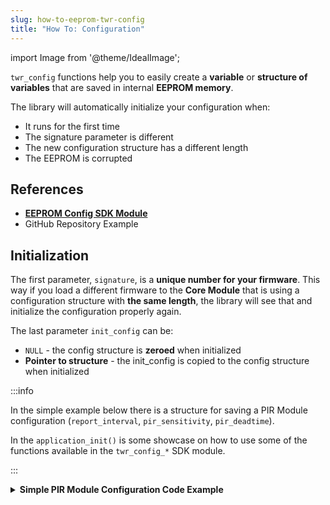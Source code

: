 ```yaml
---
slug: how-to-eeprom-twr-config
title: "How To: Configuration"
---
```

import Image from '@theme/IdealImage';

`twr_config` functions help you to easily create a **variable** or **structure of variables** that are saved in internal **EEPROM memory**.

The library will automatically initialize your configuration when:
  - It runs for the first time
  - The signature parameter is different
  - The new configuration structure has a different length
  - The EEPROM is corrupted

## References
- [**EEPROM Config SDK Module**](https://sdk.hardwario.com/group__twr__config.html)
- GitHub Repository Example

## Initialization

The first parameter, `signature`, is a **unique number for your firmware**. This way if you load a different firmware to the **Core Module** that is using a configuration structure with **the same length**, the library will see that and initialize the configuration properly again.

The last parameter `init_config` can be:
- `NULL` - the config structure is **zeroed** when initialized
- **Pointer to structure** - the init_config is copied to the config structure when initialized

:::info

In the simple example below there is a structure for saving a PIR Module configuration (`report_interval`, `pir_sensitivity`, `pir_deadtime`).

In the `application_init()` is some showcase on how to use some of the functions available in the `twr_config_*` SDK module.

:::

<details><summary><b>Simple PIR Module Configuration Code Example</b></summary>
<p>

  ```c showLineNumbers
  #include <application.h>

  // Example structure that save configuration of PIR detector
  typedef struct config_t
  {
      uint16_t report_interval;
      uint8_t pir_sensitivity;
      uint16_t pir_deadtime;

  } config_t;

  config_t config;

  void application_init()
  {
      // Load configuration
      twr_config_init(0x12345678, &config, sizeof(config), NULL);

      // Change parameter
      config.report_interval = 500;

      // Save config to EEPROM
      twr_config_save();

      // Reset configuration
      twr_config_reset();
  }
  ```

</p>
</details>
